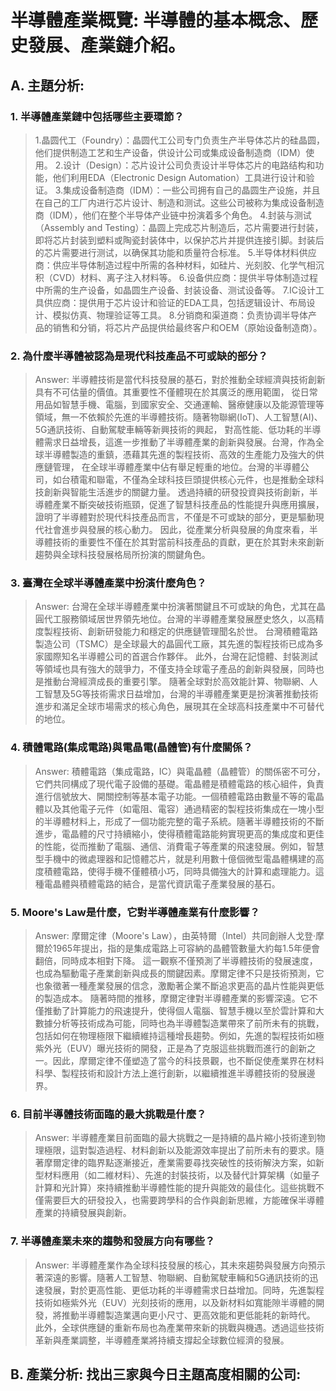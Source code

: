 # 半導體產業概覽: 半導體的基本概念、歷史發展、產業鏈介紹。

## **A. 主題分析:**

### 1. **半導體產業鏈中包括哪些主要環節？**

> 1.晶圆代工（Foundry）：晶圆代工公司专门负责生产半导体芯片的硅晶圆，他们提供制造工艺和生产设备，供设计公司或集成设备制造商（IDM）使用。
2.设计（Design）：芯片设计公司负责设计半导体芯片的电路结构和功能，他们利用EDA（Electronic Design Automation）工具进行设计和验证。
3.集成设备制造商（IDM）：一些公司拥有自己的晶圆生产设施，并且在自己的工厂内进行芯片设计、制造和测试。这些公司被称为集成设备制造商（IDM），他们在整个半导体产业链中扮演着多个角色。
4.封装与测试（Assembly and Testing）：晶圆上完成芯片制造后，芯片需要进行封装，即将芯片封装到塑料或陶瓷封装体中，以保护芯片并提供连接引脚。封装后的芯片需要进行测试，以确保其功能和质量符合标准。
5.半导体材料供应商：供应半导体制造过程中所需的各种材料，如硅片、光刻胶、化学气相沉积（CVD）材料、离子注入材料等。
6.设备供应商：提供半导体制造过程中所需的生产设备，如晶圆生产设备、封装设备、测试设备等。
7.IC设计工具供应商：提供用于芯片设计和验证的EDA工具，包括逻辑设计、布局设计、模拟仿真、物理验证等工具。
8.分销商和渠道商：负责协调半导体产品的销售和分销，将芯片产品提供给最终客户和OEM（原始设备制造商）。

### 2. **為什麼半導體被認為是現代科技產品不可或缺的部分？**
 
> Answer: 半導體技術是當代科技發展的基石，對於推動全球經濟與技術創新具有不可估量的價值。其重要性不僅體現在於其廣泛的應用範圍，
> 從日常用品如智慧手機、電腦，到國家安全、交通運輸、醫療健康以及能源管理等領域，無一不依賴於先進的半導體技術。隨著物聯網(IoT)、人工智慧(AI)、5G通訊技術、自動駕駛車輛等新興技術的興起，
> 對高性能、低功耗的半導體需求日益增長，這進一步推動了半導體產業的創新與發展。台灣，作為全球半導體製造的重鎮，憑藉其先進的製程技術、高效的生產能力及強大的供應鏈管理，
> 在全球半導體產業中佔有舉足輕重的地位。台灣的半導體公司，如台積電和聯電，不僅為全球科技巨頭提供核心元件，也是推動全球科技創新與智能生活進步的關鍵力量。
> 透過持續的研發投資與技術創新，半導體產業不斷突破技術瓶頸，促進了智慧科技產品的性能提升與應用擴展，證明了半導體對於現代科技產品而言，不僅是不可或缺的部分，更是驅動現代社會進步與發展的核心動力。
> 因此，從產業分析與發展的角度來看，半導體技術的重要性不僅在於其對當前科技產品的貢獻，更在於其對未來創新趨勢與全球科技發展格局所扮演的關鍵角色。
> 

### 3. **臺灣在全球半導體產業中扮演什麼角色？**
> Answer: 台灣在全球半導體產業中扮演著關鍵且不可或缺的角色，尤其在晶圓代工服務領域居世界領先地位。台灣的半導體產業發展歷史悠久，以高精度製程技術、創新研發能力和穩定的供應鏈管理聞名於世。
> 台灣積體電路製造公司（TSMC）是全球最大的晶圓代工廠，其先進的製程技術已成為多家國際知名半導體公司的首選合作夥伴。
> 此外，台灣在記憶體、封裝測試等領域也具有強大的競爭力，不僅支持全球電子產品的創新與發展，同時也是推動台灣經濟成長的重要引擎。
> 隨著全球對於高效能計算、物聯網、人工智慧及5G等技術需求日益增加，台灣的半導體產業更是扮演著推動技術進步和滿足全球市場需求的核心角色，展現其在全球高科技產業中不可替代的地位。

### 4. **積體電路(集成電路)與電晶電(晶體管)有什麼關係？**
> Answer: 積體電路（集成電路，IC）與電晶體（晶體管）的關係密不可分，它們共同構成了現代電子設備的基礎。電晶體是積體電路的核心組件，負責進行信號放大、開關控制等基本電子功能。一個積體電路由數量不等的電晶體以及其他電子元件（如電阻、電容）通過精密的製程技術集成在一塊小型的半導體材料上，形成了一個功能完整的電子系統。隨著半導體技術的不斷進步，電晶體的尺寸持續縮小，使得積體電路能夠實現更高的集成度和更佳的性能，從而推動了電腦、通信、消費電子等產業的飛速發展。例如，智慧型手機中的微處理器和記憶體芯片，就是利用數十億個微型電晶體構建的高度積體電路，使得手機不僅體積小巧，同時具備強大的計算和處理能力。這種電晶體與積體電路的結合，是當代資訊電子產業發展的基石。

### 5. **Moore's Law是什麼，它對半導體產業有什麼影響？**
> Answer: 摩爾定律（Moore's Law），由英特爾（Intel）共同創辦人戈登·摩爾於1965年提出，指的是集成電路上可容納的晶體管數量大約每1.5年便會翻倍，同時成本相對下降。
> 這一觀察不僅預測了半導體技術的發展速度，也成為驅動電子產業創新與成長的關鍵因素。摩爾定律不只是技術預測，它也象徵著一種產業發展的信念，激勵著企業不斷追求更高的晶片性能與更低的製造成本。
> 隨著時間的推移，摩爾定律對半導體產業的影響深遠。它不僅推動了計算能力的飛速提升，使得個人電腦、智慧手機以至於雲計算和大數據分析等技術成為可能，同時也為半導體製造業帶來了前所未有的挑戰，包括如何在物理極限下繼續維持這種增長趨勢。例如，先進的製程技術如極紫外光（EUV）曝光技術的開發，正是為了克服這些挑戰而進行的創新之一。因此，摩爾定律不僅塑造了當今的科技景觀，也不斷促使產業界在材料科學、製程技術和設計方法上進行創新，以繼續推進半導體技術的發展邊界。

### 6. **目前半導體技術面臨的最大挑戰是什麼？**
> Answer: 半導體產業目前面臨的最大挑戰之一是持續的晶片縮小技術達到物理極限，這對製造過程、材料創新以及能源效率提出了前所未有的要求。隨著摩爾定律的臨界點逐漸接近，產業需要尋找突破性的技術解決方案，如新型材料應用（如二維材料）、先進的封裝技術，以及替代計算架構（如量子計算和光計算）來持續推動半導體性能的提升與能效的最佳化。這些挑戰不僅需要巨大的研發投入，也需要跨學科的合作與創新思維，方能確保半導體產業的持續發展與創新。

### 7. **半導體產業未來的趨勢和發展方向有哪些？**
> Answer: 半導體產業作為全球科技發展的核心，其未來趨勢與發展方向預示著深遠的影響。隨著人工智慧、物聯網、自動駕駛車輛和5G通訊技術的迅速發展，對於更高性能、更低功耗的半導體需求日益增加。同時，先進製程技術如極紫外光（EUV）光刻技術的應用，以及新材料如寬能隙半導體的開發，將推動半導體製造業邁向更小尺寸、更高效能和更低能耗的新時代。
> 此外，全球供應鏈的重新布局也為產業帶來新的挑戰與機遇。透過這些技術革新與產業調整，半導體產業將持續支撐起全球數位經濟的發展。

## B. 產業分析: 找出三家與今日主題高度相關的公司:


